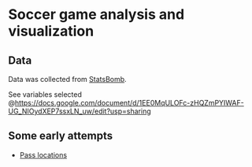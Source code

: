 
# Soccer game analysis and visualization

## Data

Data was collected from [StatsBomb](https://github.com/statsbomb/open-data).


See variables selected @https://docs.google.com/document/d/1EE0MqULOFc-zHQZmPYIWAF-UG_NIOydXEP7ssxLN_uw/edit?usp=sharing

## Some early attempts

- [Pass locations](https://h3k4me3.github.io/SoccerAV/test/pass_locations.html)

